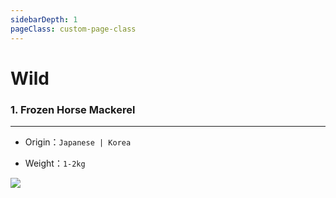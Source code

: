 ```yaml
---
sidebarDepth: 1
pageClass: custom-page-class
---
```

# Wild

### 1. Frozen Horse Mackerel <Badge text="24hours"/>
<hr>

- Origin：`Japanese | Korea`</p>
- Weight：`1-2kg` </p>
<div class="imgb" >
 <img  src="https://yuhuawebsite.oss-cn-hongkong.aliyuncs.com/P-F-%E7%AB%B9%E8%8D%9A%E9%B1%BC.jpg"></p>
</div>
